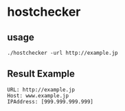 # hostchecker

## usage

```
./hostchecker -url http://example.jp
```


## Result Example

```
URL: http://example.jp
Host: www.example.jp
IPAddress: [999.999.999.999]
```

